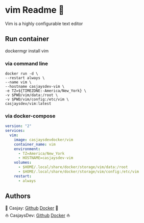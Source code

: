 # vim Readme 👋

Vim is a highly configurable text editor

## Run container

dockermgr install vim

### via command line

```shell
docker run -d \
--restart always \
--name vim \
--hostname casjaysdev-vim \
-e TZ=${TIMEZONE:-America/New_York} \
-v $PWD/vim/data:/root \
-v $PWD/vim/config:/etc/vim \
casjaysdev/vim:latest
```

### via docker-compose

```yaml
version: "2"
services:
  vim:
    image: casjaysdevdocker/vim
    container_name: vim
    environment:
      - TZ=America/New_York
      - HOSTNAME=casjaysdev-vim
    volumes:
      - $HOME/.local/share/docker/storage/vim/data:/root
      - $HOME/.local/share/docker/storage/vim/config:/etc/vim
    restart: 
      - always
```

## Authors  

🤖 Casjay: [Github](https://github.com/casjay) [Docker](https://hub.docker.com/casjay) 🤖  
⛵ CasjaysDev: [Github](https://github.com/casjaysdev) [Docker](https://hub.docker.com/casjaysdev) ⛵  
